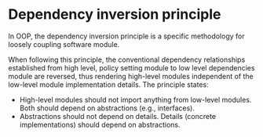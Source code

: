 # Dependency inversion principle
In OOP, the dependency inversion principle is a specific methodology for loosely coupling software module. 

When following this principle, the conventional dependency relationships established from high level, policy setting module to low level dependencies module are reversed, thus rendering high-level modules independent of the low-level module implementation details. The principle states:

- High-level modules should not import anything from low-level modules. Both should depend on abstractions (e.g., interfaces).
- Abstractions should not depend on details. Details (concrete implementations) should depend on abstractions.